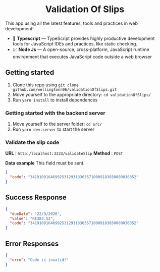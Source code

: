 <h1 align="center">
Validation Of Slips
</h1>

This app using all the latest features, tools and practices in web development!

- :blue_book: **Typescript** — TypeScript provides highly productive development tools for JavaScript IDEs and practices, like static checking.
- 💹 **Node Js** — A open-source, cross-platform, JavaScript runtime environment that executes JavaScript code outside a web browser

## Getting started

1. Clone this repo using `git clone github.com/wellingtonn96/validationOfSlips.git`
2. Move yourself to the appropriate directory: `cd validationOfSlips/`
3. Run `yarn install` to install dependences

### Getting started with the backend server

1. Move yourself to the server folder: `cd src/`
2. Run `yarn dev:server` to start the server

### Validate the slip code

**URL** : `http:/localhost:3333/validateSlip` **Method** : `POST`

**Data example** This field must be sent.

```json
{
  "code": "34191091646992531293183035710009183850000038352"
}
```

## Success Response

```json
{
  "dueDate": "22/9/2020",
  "value": "R$383.52",
  "code": "34191091646992531293183035710009183850000038352"
}
```

## Error Responses

```json
{
  "erro": "Code is invalid!"
}
```
